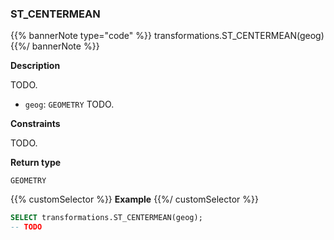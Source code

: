 ### ST_CENTERMEAN

{{% bannerNote type="code" %}}
transformations.ST_CENTERMEAN(geog)
{{%/ bannerNote %}}

**Description**

TODO.

* `geog`: `GEOMETRY` TODO.

**Constraints**

TODO.

**Return type**

`GEOMETRY`

{{% customSelector %}}
**Example**
{{%/ customSelector %}}

```sql
SELECT transformations.ST_CENTERMEAN(geog);
-- TODO
```